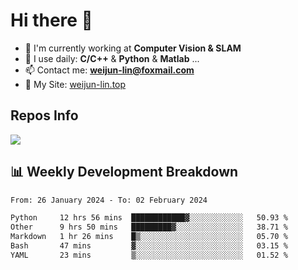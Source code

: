 # Hi there 👋

<!--
**Weijun-Lin/Weijun-Lin** is a ✨ _special_ ✨ repository because its `README.md` (this file) appears on your GitHub profile.

Here are some ideas to get you started:

- 🔭 I’m currently working on ...
- 🌱 I’m currently learning ...
- 👯 I’m looking to collaborate on ...
- 🤔 I’m looking for help with ...
- 💬 Ask me about ...
- 📫 How to reach me: ...
- 😄 Pronouns: ...
- ⚡ Fun fact: ...
-->

- 🏢 I'm currently working at **Computer Vision & SLAM**
- 🚀 I use daily: **C/C++** & **Python** & **Matlab** ...
- 📫 Contact me: **weijun-lin@foxmail.com**
- 🔗 My Site: [weijun-lin.top](https://weijun-lin.top/)

  

## Repos Info
![](https://github-readme-stats.vercel.app/api?username=Weijun-Lin&theme=cobalt)

## 📊 Weekly Development Breakdown

<!--START_SECTION:waka-->

```txt
From: 26 January 2024 - To: 02 February 2024

Python     12 hrs 56 mins  ████████████▓░░░░░░░░░░░░   50.93 %
Other      9 hrs 50 mins   █████████▓░░░░░░░░░░░░░░░   38.71 %
Markdown   1 hr 26 mins    █▒░░░░░░░░░░░░░░░░░░░░░░░   05.70 %
Bash       47 mins         ▓░░░░░░░░░░░░░░░░░░░░░░░░   03.15 %
YAML       23 mins         ▒░░░░░░░░░░░░░░░░░░░░░░░░   01.52 %
```

<!--END_SECTION:waka-->
